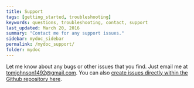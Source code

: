 ```yaml
---
title: Support
tags: [getting_started, troubleshooting]
keywords: questions, troubleshooting, contact, support
last_updated: March 20, 2016
summary: "Contact me for any support issues."
sidebar: mydoc_sidebar
permalink: /mydoc_support/
folder: mydoc
---
```


Let me know about any bugs or other issues that you find. Just email me at <a href="mailto:tomjohnson1492@gmail.com">tomjohnson1492@gmail.com</a>. You can also [create issues directly within the Github repository here](https://github.com/tomjohnson1492/jekyll-doc/issues).
